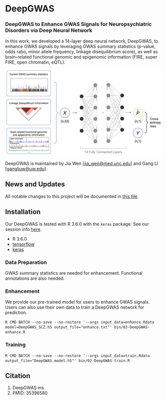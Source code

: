 # DeepGWAS
### DeepGWAS to Enhance GWAS Signals for Neuropsychiatric Disorders via Deep Neural Network 

In this work, we developed a 14-layer deep neural network, DeepGWAS, to enhance GWAS signals by leveraging GWAS summary statistics (p-value, odds ratio, minor allele frequency, linkage disequilibrium score), as well as brain-related functional genomic and epigenomic information (FIRE, super FIRE, open chromatin, eQTL). 

![image](https://github.com/GangLiTarheel/DeepGWAS/blob/main/DeepGWAS-structure.jpg)


DeepGWAS is maintained by Jia Wen [jia_wen@med.unc.edu] and Gang Li [gangliuw@uw.edu].



## News and Updates
All notable changes to this project will be documented in [this file](https://github.com/GangLiTarheel/DeepGWAS/blob/main/changelog.md).
  
## Installation

Our DeepGWAS is tested with R 3.6.0 with the `keras` package. See our session info [here](https://github.com/GangLiTarheel/DeepGWAS/blob/main/bin/00-SessionInfo.R).

+ R 3.6.0
+ [tensorflow](https://cran.r-project.org/web/packages/tensorflow/index.html)
+ [keras](https://cran.r-project.org/web/packages/keras/index.html)

### Data Preparation

GWAS summary statistics are needed for enhancement. Functional annotations are also needed.

### Enhancement

We provide our pre-trained model for users to enhance GWAS signals. Users can also use their own data to train a DeepGWAS network for prediction.

```{R enhancement}
R CMD BATCH --no-save --no-restore '--args input_data=enhance.Rdata model=DeepGWAS_SCZ.h5 output_file="enhance.txt"' bin/03-DeepGWAS-enhance.R   

```

### Training

```{R Training}
R CMD BATCH --no-save --no-restore '--args input_data=train.Rdata output_file="DeepGWAS.model.h5"' bin/02-DeepGWAS-train.R

```

## Citation

1. DeepGWAS ms
2. PMID: 35396580
